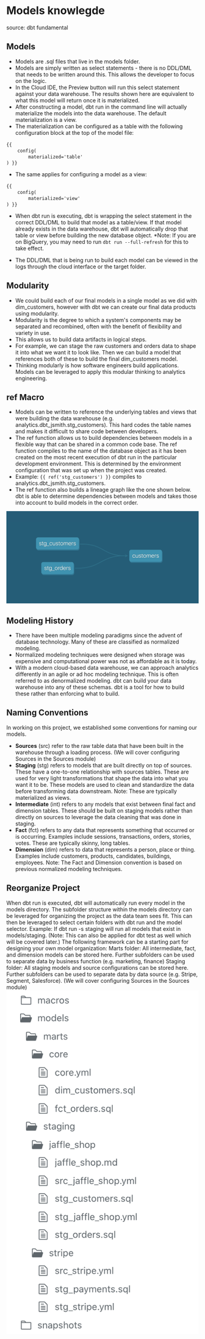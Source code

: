 # Models knowlegde
source: dbt fundamental
## Models
- Models are .sql files that live in the models folder.
- Models are simply written as select statements - there is no DDL/DML that needs to be written around this. This allows the developer to focus on the logic.
- In the Cloud IDE, the Preview button will run this select statement against your data warehouse. The results shown here are equivalent to what this model will return once it is materialized.
- After constructing a model, dbt run in the command line will actually materialize the models into the data warehouse. The default materialization is a view.
- The materialization can be configured as a table with the following configuration block at the top of the model file:
```
{{
    config(
        materialized='table'
) }}
```

- The same applies for configuring a model as a view:
```
{{ 
    config(
        materialized='view'
) }}
```

- When dbt run is executing, dbt is wrapping the select statement in the correct DDL/DML to build that model as a table/view. If that model already exists in the data warehouse, dbt will automatically drop that table or view before building the new database object. *Note: If you are on BigQuery, you may need to run `dbt run --full-refresh` for this to take effect.

- The DDL/DML that is being run to build each model can be viewed in the logs through the cloud interface or the target folder.



## Modularity
- We could build each of our final models in a single model as we did with dim_customers, however with dbt we can create our final data products using modularity.
- Modularity is the degree to which a system's components may be separated and recombined, often with the benefit of flexibility and variety in use.
- This allows us to build data artifacts in logical steps.
- For example, we can stage the raw customers and orders data to shape it into what we want it to look like. Then we can build a model that references both of these to build the final dim_customers model.
- Thinking modularly is how software engineers build applications. Models can be leveraged to apply this modular thinking to analytics engineering.


## ref Macro
- Models can be written to reference the underlying tables and views that were building the data warehouse (e.g. analytics.dbt_jsmith.stg_customers). This hard codes the table names and makes it difficult to share code between developers.
- The ref function allows us to build dependencies between models in a flexible way that can be shared in a common code base. The ref function compiles to the name of the database object as it has been created on the most recent execution of dbt run in the particular development environment. This is determined by the environment configuration that was set up when the project was created.
- Example: `{{ ref('stg_customers') }}` compiles to analytics.dbt_jsmith.stg_customers.
- The ref function also builds a lineage graph like the one shown below. dbt is able to determine dependencies between models and takes those into account to build models in the correct order.  

![ref Macro](/images/DAG.webp)

## Modeling History
- There have been multiple modeling paradigms since the advent of database technology. Many of these are classified as normalized modeling.
- Normalized modeling techniques were designed when storage was expensive and computational power was not as affordable as it is today.
- With a modern cloud-based data warehouse, we can approach analytics differently in an agile or ad hoc modeling technique. This is often referred to as denormalized modeling.
dbt can build your data warehouse into any of these schemas. dbt is a tool for how to build these rather than enforcing what to build.

## Naming Conventions 
In working on this project, we established some conventions for naming our models.

- **Sources** (src) refer to the raw table data that have been built in the warehouse through a loading process. (We will cover configuring Sources in the Sources module)
 - **Staging** (stg) refers to models that are built directly on top of sources. These have a one-to-one relationship with sources tables. These are used for very light transformations that shape the data into what you want it to be. These models are used to clean and standardize the data before transforming data downstream. Note: These are typically materialized as views.
- **Intermediate** (int) refers to any models that exist between final fact and dimension tables. These should be built on staging models rather than directly on sources to leverage the data cleaning that was done in staging.
- **Fact** (fct) refers to any data that represents something that occurred or is occurring. Examples include sessions, transactions, orders, stories, votes. These are typically skinny, long tables.
- **Dimension** (dim) refers to data that represents a person, place or thing. Examples include customers, products, candidates, buildings, employees.
Note: The Fact and Dimension convention is based on previous normalized modeling techniques.

## Reorganize Project
When dbt run is executed, dbt will automatically run every model in the models directory.
The subfolder structure within the models directory can be leveraged for organizing the project as the data team sees fit.
This can then be leveraged to select certain folders with dbt run and the model selector.
Example: If dbt run -s staging will run all models that exist in models/staging. (Note: This can also be applied for dbt test as well which will be covered later.)
The following framework can be a starting part for designing your own model organization:
Marts folder: All intermediate, fact, and dimension models can be stored here. Further subfolders can be used to separate data by business function (e.g. marketing, finance)
Staging folder: All staging models and source configurations can be stored here. Further subfolders can be used to separate data by data source (e.g. Stripe, Segment, Salesforce). (We will cover configuring Sources in the Sources module)
![models](/images/models.webp)